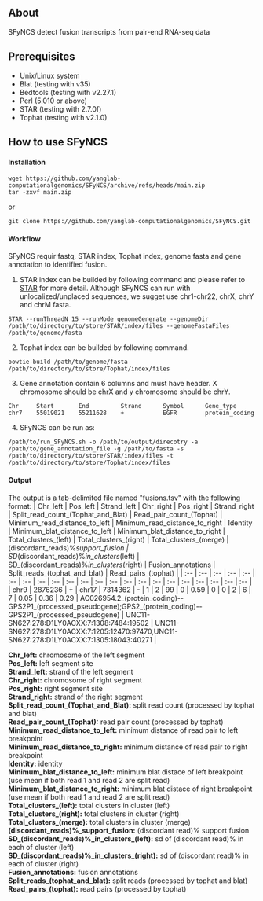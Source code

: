 ## About
SFyNCS detect fusion transcripts from pair-end RNA-seq data

## Prerequisites
- Unix/Linux system
- Blat (testing with v35)
- Bedtools (testing with v2.27.1)
- Perl (5.010 or above)
- STAR (testing with 2.7.0f)
- Tophat (testing with v2.1.0)

## How to use SFyNCS
#### Installation
```
wget https://github.com/yanglab-computationalgenomics/SFyNCS/archive/refs/heads/main.zip
tar -zxvf main.zip
```
or
```
git clone https://github.com/yanglab-computationalgenomics/SFyNCS.git
```

#### Workflow
SFyNCS requir fastq, STAR index, Tophat index, genome fasta and gene annotation to identified fusion.
1. STAR index can be builded by following command and please refer to [STAR](https://github.com/alexdobin/STAR) for more detail. Although SFyNCS can run with unlocalized/unplaced sequences, we sugget use chr1-chr22, chrX, chrY and chrM fasta.
```
STAR --runThreadN 15 --runMode genomeGenerate --genomeDir /path/to/directory/to/store/STAR/index/files --genomeFastaFiles /path/to/genome/fasta
```
2. Tophat index can be builded by following command.
```
bowtie-build /path/to/genome/fasta /path/to/directory/to/store/Tophat/index/files
```
3. Gene annotation contain 6 columns and must have header. X chromosome should be chrX and y chromosome should be chrY.
```
Chr     Start       End         Strand      Symbol      Gene_type
chr7    55019021    55211628    +           EGFR        protein_coding
```
4. SFyNCS can be run as:
```
/path/to/run_SFyNCS.sh -o /path/to/output/direcotry -a /path/to/gene_annotation_file -g /path/to/fasta -s /path/to/directory/to/store/STAR/index/files -t /path/to/directory/to/store/Tophat/index/files
```

#### Output
The output is a tab-delimited file named "fusions.tsv" with the following format:
| Chr_left | Pos_left | Strand_left | Chr_right | Pos_right | Strand_right | Split_read_count_(Tophat_and_Blat) | Read_pair_count_(Tophat) | Minimum_read_distance_to_left | Minimum_read_distance_to_right | Identity | Minimum_blat_distance_to_left | Minimum_blat_distance_to_right | Total_clusters_(left) | Total_clusters_(right) | Total_clusters_(merge) | (discordant_reads)%_support_fusion | SD_(discordant_reads)%_in_clusters_(left) | SD_(discordant_reads)%_in_clusters_(right) | Fusion_annotations | Split_reads_(tophat_and_blat) | Read_pairs_(tophat) |
| :-- | :-- | :-- | :-- | :-- | :--  | :-- | :-- | :-- | :-- | :-- | :-- | :-- | :-- | :-- | :-- | :-- | :-- | :-- | :-- | :-- | :-- |
| chr9 | 2876236 | + | chr17 | 7314362 | -  | 1 | 2 | 99 | 0 | 0.59 | 0 | 0 | 2 | 6 | 7 | 0.05 | 0.36 | 0.29 | AC026954.2_(protein_coding)--GPS2P1_(processed_pseudogene);GPS2_(protein_coding)--GPS2P1_(processed_pseudogene) | UNC11-SN627:278:D1LY0ACXX:7:1308:7484:19502 | UNC11-SN627:278:D1LY0ACXX:7:1205:12470:97470,UNC11-SN627:278:D1LY0ACXX:7:1305:18043:40271 |

**Chr_left:** chromosome of the left segment <br>
**Pos_left:** left segment site <br>
**Strand_left:** strand of the left segment <br>
**Chr_right:** chromosome of right segment <br>
**Pos_right:** right segment site <br>
**Strand_right:** strand of the right segment <br>
**Split_read_count_(Tophat_and_Blat):** split read count (processed by tophat and blat) <br>
**Read_pair_count_(Tophat):** read pair count (processed by tophat) <br>
**Minimum_read_distance_to_left:** minimum distance of read pair to left breakpoint <br>
**Minimum_read_distance_to_right:** minimum distance of read pair to right breakpoint <br>
**Identity:** identity <br>
**Minimum_blat_distance_to_left:** minimum blat distace of left breakpoint (use mean if both read 1 and read 2 are split read) <br>
**Minimum_blat_distance_to_right:** minimum blat distace of right breakpoint (use mean if both read 1 and read 2 are split read) <br>
**Total_clusters_(left):** total clusters in cluster (left) <br>
**Total_clusters_(right):** total clusters in cluster (right) <br>
**Total_clusters_(merge):** total clusters in cluster (merge) <br>
**(discordant_reads)%\_support_fusion:** (discordant read)% support fusion <br>
**SD_(discordant_reads)%\_in_clusters_(left):** sd of (discordant read)% in each of cluster (left) <br>
**SD_(discordant_reads)%\_in_clusters_(right):** sd of (discordant read)% in each of cluster (right) <br>
**Fusion_annotations:** fusion annotations <br>
**Split_reads_(tophat_and_blat):** split reads (processed by tophat and blat) <br>
**Read_pairs_(tophat):** read pairs (processed by tophat) <br>

